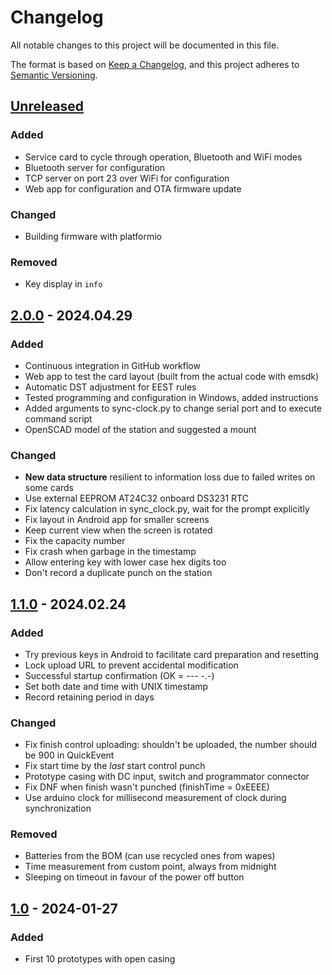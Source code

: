 # Changelog

All notable changes to this project will be documented in this file.

The format is based on [Keep a Changelog](https://keepachangelog.com/en/1.1.0/),
and this project adheres to [Semantic Versioning](https://semver.org/spec/v2.0.0.html).

## [Unreleased]

### Added

- Service card to cycle through operation, Bluetooth and WiFi modes
- Bluetooth server for configuration
- TCP server on port 23 over WiFi for configuration
- Web app for configuration and OTA firmware update

### Changed

- Building firmware with platformio

### Removed

- Key display in `info`

## [2.0.0] - 2024.04.29

### Added

- Continuous integration in GitHub workflow
- Web app to test the card layout (built from the actual code with emsdk)
- Automatic DST adjustment for EEST rules
- Tested programming and configuration in Windows, added instructions
- Added arguments to sync-clock.py to change serial port and to execute command script
- OpenSCAD model of the station and suggested a mount

### Changed

- **New data structure** resilient to information loss due to failed writes on some cards
- Use external EEPROM AT24C32 onboard DS3231 RTC
- Fix latency calculation in sync_clock.py, wait for the prompt explicitly
- Fix layout in Android app for smaller screens
- Keep current view when the screen is rotated
- Fix the capacity number
- Fix crash when garbage in the timestamp
- Allow entering key with lower case hex digits too
- Don't record a duplicate punch on the station

## [1.1.0] - 2024.02.24

### Added

- Try previous keys in Android to facilitate card preparation and resetting
- Lock upload URL to prevent accidental modification
- Successful startup confirmation (OK = --- -.-)
- Set both date and time with UNIX timestamp
- Record retaining period in days

### Changed

- Fix finish control uploading: shouldn't be uploaded, the number should be 900 in QuickEvent
- Fix start time by the *last* start control punch
- Prototype casing with DC input, switch and programmator connector
- Fix DNF when finish wasn't punched (finishTime = 0xEEEE)
- Use arduino clock for millisecond measurement of clock during synchronization

### Removed

- Batteries from the BOM (can use recycled ones from wapes)
- Time measurement from custom point, always from midnight
- Sleeping on timeout in favour of the power off button

## [1.0] - 2024-01-27

### Added

- First 10 prototypes with open casing

[Unreleased]: https://github.com/sakhnik/arduin-o-punch/compare/v2.0.0...HEAD
[2.0.0]: https://github.com/sakhnik/arduin-o-punch/compare/v1.1.0...v2.0.0
[1.1.0]: https://github.com/sakhnik/arduin-o-punch/compare/v1.0...v1.1.0
[1.0]: https://github.com/sakhnik/arduin-o-punch/releases/tag/v1.0
